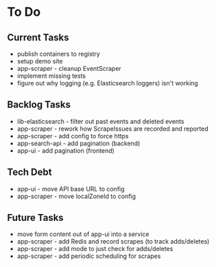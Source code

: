 # To Do

## Current Tasks
* publish containers to registry
* setup demo site
* app-scraper - cleanup EventScraper
* implement missing tests
* figure out why logging (e.g. Elasticsearch loggers) isn't working

## Backlog Tasks
* lib-elasticsearch - filter out past events and deleted events
* app-scraper - rework how ScrapeIssues are recorded and reported
* app-scraper - add config to force https
* app-search-api - add pagination (backend)
* app-ui - add pagination (frontend)

## Tech Debt
* app-ui - move API base URL to config
* app-scraper - move localZoneId to config

## Future Tasks
* move form content out of app-ui into a service
* app-scraper - add Redis and record scrapes (to track adds/deletes)
* app-scraper - add mode to just check for adds/deletes
* app-scraper - add periodic scheduling for scrapes
